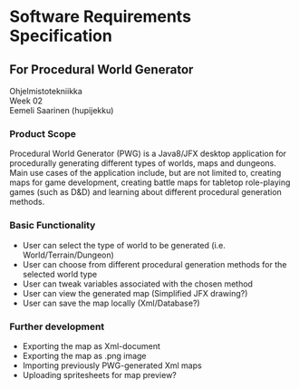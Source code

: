 # Software Requirements Specification  
## For Procedural World Generator  

Ohjelmistotekniikka  
Week 02  
Eemeli Saarinen (hupijekku)  

### Product Scope  
Procedural World Generator (PWG) is a Java8/JFX desktop application for procedurally generating
different types of worlds, maps and dungeons. Main use cases of the application include, but are not
limited to, creating maps for game development, creating battle maps for tabletop role-playing games
(such as D&D) and learning about different procedural generation methods.  

### Basic Functionality  
- User can select the type of world to be generated (i.e. World/Terrain/Dungeon)  
- User can choose from different procedural generation methods for the selected world type  
- User can tweak variables associated with the chosen method  
- User can view the generated map (Simplified JFX drawing?)  
- User can save the map locally (Xml/Database?)  

### Further development   
- Exporting the map as Xml-document  
- Exporting the map as .png image  
- Importing previously PWG-generated Xml maps  
- Uploading spritesheets for map preview?  

